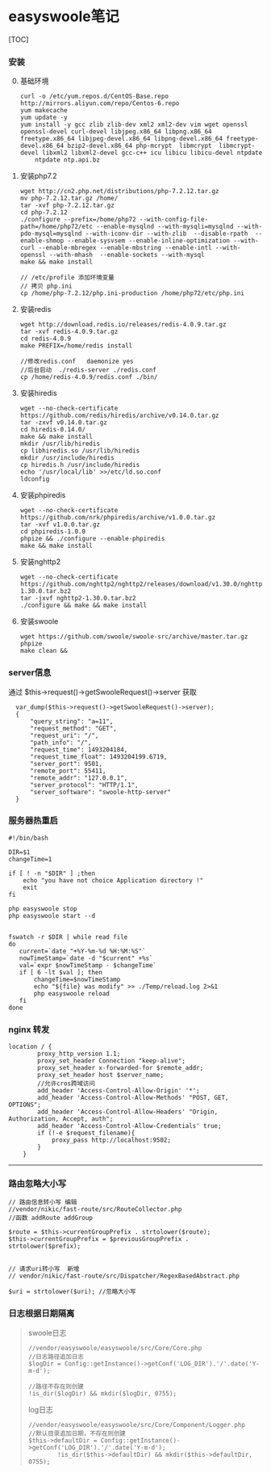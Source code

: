# easyswoole笔记

[TOC]



### 安装

  0. 基础环境 
      ```
      curl -o /etc/yum.repos.d/CentOS-Base.repo http://mirrors.aliyun.com/repo/Centos-6.repo
      yum makecache
      yum update -y
      yum install -y gcc zlib zlib-dev xml2 xml2-dev vim wget openssl openssl-devel curl-devel libjpeg.x86_64 libpng.x86_64 freetype.x86_64 libjpeg-devel.x86_64 libpng-devel.x86_64 freetype-devel.x86_64 bzip2-devel.x86_64 php-mcrypt  libmcrypt  libmcrypt-devel libxml2 libxml2-devel gcc-c++ icu libicu libicu-devel ntpdate
          ntpdate ntp.api.bz
      ```

  1. 安装php7.2  

     ```
     wget http://cn2.php.net/distributions/php-7.2.12.tar.gz
     mv php-7.2.12.tar.gz /home/
     tar -xvf php-7.2.12.tar.gz
     cd php-7.2.12
     ./configure --prefix=/home/php72 --with-config-file-path=/home/php72/etc --enable-mysqlnd --with-mysqli=mysqlnd --with-pdo-mysql=mysqlnd --with-iconv-dir --with-zlib  --disable-rpath  --enable-shmop --enable-sysvsem --enable-inline-optimization --with-curl --enable-mbregex --enable-mbstring --enable-intl --with-openssl --with-mhash  --enable-sockets --with-mysql
     make && make install
     
     // /etc/profile 添加环境变量
     // 拷贝 php.ini
     cp /home/php-7.2.12/php.ini-production /home/php72/etc/php.ini
     ```

  2. 安装redis  

     ```
     wget http://download.redis.io/releases/redis-4.0.9.tar.gz
     tar -xvf redis-4.0.9.tar.gz
     cd redis-4.0.9
     make PREFIX=/home/redis install
     
     //修改redis.conf   daemonize yes
     //后台启动  ./redis-server ./redis.conf
     cp /home/redis-4.0.9/redis.conf ./bin/
     ```

  3. 安装hiredis  

     ```
     wget --no-check-certificate https://github.com/redis/hiredis/archive/v0.14.0.tar.gz
     tar -zxvf v0.14.0.tar.gz
     cd hiredis-0.14.0/
     make && make install
     mkdir /usr/lib/hiredis
     cp libhiredis.so /usr/lib/hiredis
     mkdir /usr/include/hiredis
     cp hiredis.h /usr/include/hiredis
     echo '/usr/local/lib' >>/etc/ld.so.conf
     ldconfig
     ```

  4. 安装phpiredis  

     ```
     wget --no-check-certificate https://github.com/nrk/phpiredis/archive/v1.0.0.tar.gz
     tar -xvf v1.0.0.tar.gz
     cd phpiredis-1.0.0
     phpize && ./configure --enable-phpiredis
     make && make install
     ```

  5. 安装nghttp2  

     ```
     wget --no-check-certificate https://github.com/nghttp2/nghttp2/releases/download/v1.30.0/nghttp2-1.30.0.tar.bz2
     tar -jxvf nghttp2-1.30.0.tar.bz2
     ./configure && make && make install
     ```

  6. 安装swoole  

     ```
     wget https://github.com/swoole/swoole-src/archive/master.tar.gz
     phpize
     make clean &&
     ```

### server信息

  通过 $this->request()->getSwooleRequest()->server 获取
  ```
    var_dump($this->request()->getSwooleRequest()->server);
    {
        "query_string": "a=11",
        "request_method": "GET",
        "request_uri": "/",
        "path_info": "/",
        "request_time": 1493204184,
        "request_time_float": 1493204199.6719,
        "server_port": 9501,
        "remote_port": 55411,
        "remote_addr": "127.0.0.1",
        "server_protocol": "HTTP/1.1",
        "server_software": "swoole-http-server"
    }
  ```

### 服务器热重启
```
#!/bin/bash

DIR=$1
changeTime=1

if [ ! -n "$DIR" ] ;then
    echo "you have not choice Application directory !"
    exit
fi

php easyswoole stop
php easyswoole start --d


fswatch -r $DIR | while read file
do
   current=`date "+%Y-%m-%d %H:%M:%S"`
   nowTimeStamp=`date -d "$current" +%s`
   val=`expr $nowTimeStamp - $changeTime`
   if [ 6 -lt $val ]; then
       changeTime=$nowTimeStamp
       echo "${file} was modify" >> ./Temp/reload.log 2>&1
       php easyswoole reload
   fi
done

```


### nginx 转发
```
location / {
        proxy_http_version 1.1;
        proxy_set_header Connection "keep-alive";
        proxy_set_header x-forwarded-for $remote_addr;
        proxy_set_header host $server_name;
        //允许cros跨域访问
        add_header 'Access-Control-Allow-Origin' '*';
        add_header 'Access-Control-Allow-Methods' "POST, GET, OPTIONS";
        add_header 'Access-Control-Allow-Headers' "Origin, Authorization, Accept, auth";
        add_header 'Access-Control-Allow-Credentials' true;
        if (!-e $request_filename){
            proxy_pass http://localhost:9502;
        }
    }

```

------

### 路由忽略大小写

```
// 路由信息转小写 编辑
//vendor/nikic/fast-route/src/RouteCollector.php  
//函数 addRoute addGroup

$route = $this->currentGroupPrefix . strtolower($route);
$this->currentGroupPrefix = $previousGroupPrefix . strtolower($prefix);


// 请求uri转小写  新增
// vendor/nikic/fast-route/src/Dispatcher/RegexBasedAbstract.php 

$uri = strtolower($uri); //忽略大小写
```

### 日志根据日期隔离

> swoole日志
>
> ```
> //vendor/easyswoole/easyswoole/src/Core/Core.php
> //日志路径追加日志
> $logDir = Config::getInstance()->getConf('LOG_DIR').'/'.date('Y-m-d');
> 
> //路径不存在则创建
> !is_dir($logDir) && mkdir($logDir, 0755);
> ```
>
> log日志
>
> ```
> //vendor/easyswoole/easyswoole/src/Core/Component/Logger.php
> //默认目录追加日期，不存在则创建
> $this->defaultDir = Config::getInstance()->getConf('LOG_DIR').'/'.date('Y-m-d');
>         !is_dir($this->defaultDir) && mkdir($this->defaultDir, 0755);
> ```
>
>
